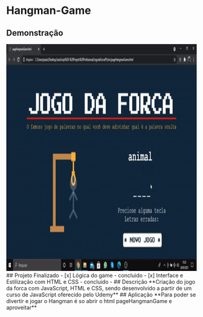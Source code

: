 # Hangman-Game
## Demonstração
<img src="https://github.com/Pauloh8190sousa/Hangman-Game/blob/main/demonstration/example%20game.gif" width="600" height="600" />
## Projeto Finalizado
- [x] Lógica do game - concluido
- [x] Interface e Estilização com HTML e CSS - concluido 
- ## Descrição
**Criação do jogo da forca com JavaScript, HTML e CSS, sendo desenvolvido a partir de um curso de JavaScript oferecido pelo Udemy**
## Aplicação
**Para poder se divertir e jogar o Hangman é so abrir o html pageHangmanGame e aproveitar**
